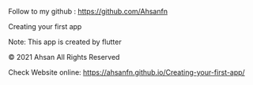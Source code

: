 Follow to my github : https://github.com/Ahsanfn

Creating your first app

Note: This app is created by flutter 

© 2021 Ahsan All Rights Reserved

Check Website online: https://ahsanfn.github.io/Creating-your-first-app/
